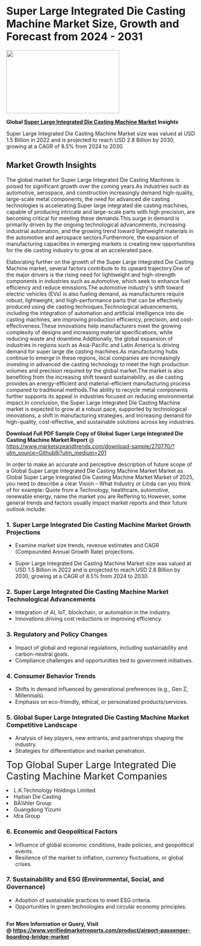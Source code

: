 <H1>Super Large Integrated Die Casting Machine Market Size, Growth and Forecast from 2024 - 2031</H1><img class="aligncenter size-medium wp-image-584254" src="https://thirdeyenews.in/wp-content/uploads/2024/09/Global-Market-Research-300x168.jpeg" alt="" width="300" height="168" /><p><strong>Global&nbsp;<a href="https://www.marketsizeandtrends.com/download-sample/270770/?utm_source=Github8j?utm_medium=201">Super Large Integrated Die Casting Machine Market</a> Insights</strong></p><p>Super Large Integrated Die Casting Machine Market size was valued at USD 1.5 Billion in 2022 and is projected to reach USD 2.8 Billion by 2030, growing at a CAGR of 8.5% from 2024 to 2030.</p><p><h2>Market Growth Insights</h2> <p>The global market for Super Large Integrated Die Casting Machines is poised for significant growth over the coming years.As industries such as automotive, aerospace, and construction increasingly demand high-quality, large-scale metal components, the need for advanced die casting technologies is accelerating.Super large integrated die casting machines, capable of producing intricate and large-scale parts with high precision, are becoming critical for meeting these demands.This surge in demand is primarily driven by the ongoing technological advancements, increasing industrial automation, and the growing trend toward lightweight materials in the automotive and aerospace sectors.Furthermore, the expansion of manufacturing capacities in emerging markets is creating new opportunities for the die casting industry to grow at an accelerated pace. </p> <p>Elaborating further on the growth of the Super Large Integrated Die Casting Machine market, several factors contribute to its upward trajectory.One of the major drivers is the rising need for lightweight and high-strength components in industries such as automotive, which seek to enhance fuel efficiency and reduce emissions.The automotive industry's shift toward electric vehicles (EVs) is also fueling demand, as manufacturers require robust, lightweight, and high-performance parts that can be effectively produced using die casting techniques.Technological advancements, including the integration of automation and artificial intelligence into die casting machines, are improving production efficiency, precision, and cost-effectiveness.These innovations help manufacturers meet the growing complexity of designs and increasing material specifications, while reducing waste and downtime.Additionally, the global expansion of industries in regions such as Asia-Pacific and Latin America is driving demand for super large die casting machines.As manufacturing hubs continue to emerge in these regions, local companies are increasingly investing in advanced die casting technology to meet the high production volumes and precision required by the global market.The market is also benefiting from the increasing shift toward sustainability, as die casting provides an energy-efficient and material-efficient manufacturing process compared to traditional methods.The ability to recycle metal components further supports its appeal in industries focused on reducing environmental impact.In conclusion, the Super Large Integrated Die Casting Machine market is expected to grow at a robust pace, supported by technological innovations, a shift in manufacturing strategies, and increasing demand for high-quality, cost-effective, and sustainable solutions across key industries.</p><p><span class=""><strong>Download Full PDF Sample Copy of Global Super Large Integrated Die Casting Machine Market Report</strong> @ <a href="https://www.marketsizeandtrends.com/download-sample/270770/?utm_source=Github8j?utm_medium=201" target="_blank">https://www.marketsizeandtrends.com/download-sample/270770/?utm_source=Github8j?utm_medium=201</a></span></p><p>In order to make an accurate and perceptive description of future scope of a Global&nbsp;Super Large Integrated Die Casting Machine Market Market as Global&nbsp;Super Large Integrated Die Casting Machine Market Market of 2025, you need to describe a clear Vision &ndash; What Industry or Linda can you think of for example: Quote from a Technology, healthcare, automotive, renewable energy, name the market you are Reffering to.However, some general trends and factors usually impact market reports and their future outlook include:</p><h3>1.&nbsp;<strong>Super Large Integrated Die Casting Machine Market Growth Projections</strong></h3><ul><li>Examine market size trends, revenue estimates and CAGR (Compounded Annual Growth Rate) projections.</li><li><p>Super Large Integrated Die Casting Machine Market size was valued at USD 1.5 Billion in 2022 and is projected to reach USD 2.8 Billion by 2030, growing at a CAGR of 8.5% from 2024 to 2030.</p></li></ul><h3>2.&nbsp;<strong>Super Large Integrated Die Casting Machine Market Technological Advancements</strong></h3><ul><li>Integration of AI, IoT, blockchain, or automation in the industry.</li><li>Innovations driving cost reductions or improving efficiency.</li></ul><h3>3.&nbsp;<strong>Regulatory and Policy Changes</strong></h3><ul><li>Impact of global and regional regulations, including sustainability and carbon-neutral goals.</li><li>Compliance challenges and opportunities tied to government initiatives.</li></ul><h3>4.&nbsp;<strong>Consumer Behavior Trends</strong></h3><ul><li>Shifts in demand influenced by generational preferences (e.g., Gen Z, Millennials).</li><li>Emphasis on eco-friendly, ethical, or personalized products/services.</li></ul><h3>5.&nbsp;<strong>Global Super Large Integrated Die Casting Machine Market Competitive Landscape</strong></h3><ul><li>Analysis of key players, new entrants, and partnerships shaping the industry.</li><li>Strategies for differentiation and market penetration.</li></ul><p data-pm-slice="1 1 []"><span style="color: inherit; font-family: inherit; font-size: 25px;">Top Global Super Large Integrated Die Casting Machine Market Companies</span></p><div class="" data-test-id=""><p><li>L.K.Technology Holdings Limited</li><li> Haitian Die Casting</li><li> BÃ¼hler Group</li><li> Guangdong Yizumi</li><li> Idra Group</li></p></div><h3>6.&nbsp;<strong>Economic and Geopolitical Factors</strong></h3><ul><li>Influence of global economic conditions, trade policies, and geopolitical events.</li><li>Resilience of the market to inflation, currency fluctuations, or global crises.</li></ul><h3>7.&nbsp;<strong>Sustainability and ESG (Environmental, Social, and Governance)</strong></h3><ul><li>Adoption of sustainable practices to meet ESG criteria.</li><li>Opportunities in green technologies and circular economy principles.</li></ul><h2><strong style="font-size: 14px;">For More Information or Query, Visit @&nbsp;</strong><a style="background-color: #ffffff; font-size: 14px;" href="https://www.marketsizeandtrends.com/report/super-large-integrated-die-casting-machine-market/" target="_blank">https://www.verifiedmarketreports.com/product/airport-passenger-boarding-bridge-market</a></h2>
